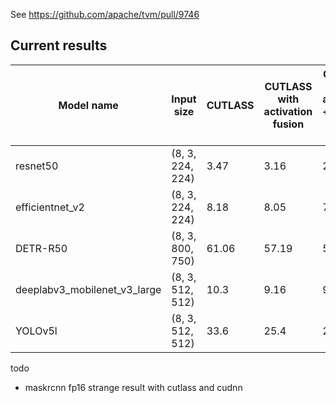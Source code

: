 See https://github.com/apache/tvm/pull/9746

## Current results

Model name | Input size | CUTLASS | CUTLASS with activation fusion | CUTLASS with activation + residual block fusion | cuDNN | AutoTVM | TensorRT
-- | -- | -- | -- | -- | -- | -- | --
resnet50   | (8, 3, 224, 224) | 3.47 | 3.16 |2.76 |4.08|  4.14 | 2.53
efficientnet_v2 | (8, 3, 224, 224) | 8.18 | 8.05 | 7.87| 14.0 | 13.2 | 5.25
DETR-R50            | (8, 3, 800, 750) | 61.06| 57.19 | 51.6 | 68.4 |80.5 | NA
deeplabv3_mobilenet_v3_large | (8, 3, 512, 512) | 10.3 | 9.16 | 9.68 (?) | 17.5 | 15.9 | 19.2 (?)
YOLOv5l         |  (8, 3, 512, 512)| 33.6 | 25.4 | 24.2 | 34.8 | N/A | N/A

todo
- maskrcnn fp16 strange result with cutlass and cudnn
